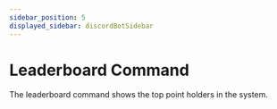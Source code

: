 ```yaml
---
sidebar_position: 5
displayed_sidebar: discordBotSidebar
---
```


# Leaderboard Command

The leaderboard command shows the top point holders in the system.
